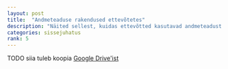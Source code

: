 ```yaml
---
layout: post
title:  "Andmeteaduse rakendused ettevõtetes"
description: "Näited sellest, kuidas ettevõtted kasutavad andmeteadust paremate toodete tegemiseks."
categories: sissejuhatus
rank: 5
---
```


TODO siia tuleb koopia [Google Drive'ist](https://docs.google.com/document/d/1vAa0EzfDJXhtNP7_8ZqbIX4zwNZLAb9vafKAthL7NJg/edit?usp=drive_web)